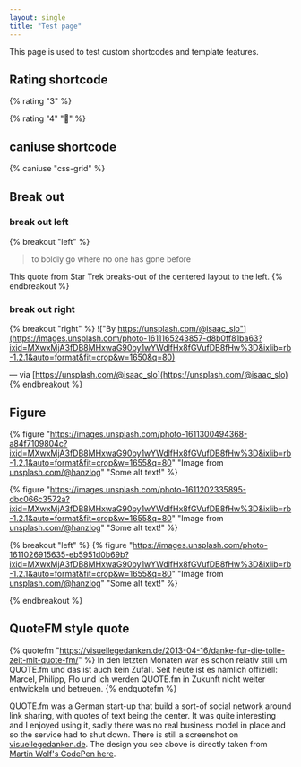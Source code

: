 ```yaml
---
layout: single
title: "Test page"
---
```


This page is used to test custom shortcodes and template features.

## Rating shortcode

{% rating "3" %}

{% rating "4" "🚀" %}

## caniuse shortcode

{% caniuse "css-grid" %}

## Break out

### break out left
{% breakout "left" %}
> to boldly go where no one has gone before

This quote from Star Trek breaks-out of the centered layout to the left.
{% endbreakout %}

### break out right
{% breakout "right" %}
!["By https://unsplash.com/@isaac_slo"](https://images.unsplash.com/photo-1611165243857-d8b0ff81ba63?ixid=MXwxMjA3fDB8MHxwaG90by1wYWdlfHx8fGVufDB8fHw%3D&ixlib=rb-1.2.1&auto=format&fit=crop&w=1650&q=80)

&mdash; via [https://unsplash.com/@isaac_slo](https://unsplash.com/@isaac_slo)
{% endbreakout %}

## Figure

{% figure "https://images.unsplash.com/photo-1611300494368-a84f7109804c?ixid=MXwxMjA3fDB8MHxwaG90by1wYWdlfHx8fGVufDB8fHw%3D&ixlib=rb-1.2.1&auto=format&fit=crop&w=1655&q=80" "Image from [unsplash.com/@hanzlog](https://unsplash.com/@hanzlog)" "Some alt text!" %}


{% figure "https://images.unsplash.com/photo-1611202335895-dbc066c3572a?ixid=MXwxMjA3fDB8MHxwaG90by1wYWdlfHx8fGVufDB8fHw%3D&ixlib=rb-1.2.1&auto=format&fit=crop&w=1655&q=80" "Image from [unsplash.com/@hanzlog](https://unsplash.com/@hanzlog)" "Some alt text!" %}

{% breakout "left" %}
{% figure "https://images.unsplash.com/photo-1611026915635-eb5951d0b69b?ixid=MXwxMjA3fDB8MHxwaG90by1wYWdlfHx8fGVufDB8fHw%3D&ixlib=rb-1.2.1&auto=format&fit=crop&w=1655&q=80" "Image from [unsplash.com/@hanzlog](https://unsplash.com/@hanzlog)" "Some alt text!" %}

{% endbreakout %}

## QuoteFM style quote

{% quotefm "https://visuellegedanken.de/2013-04-16/danke-fur-die-tolle-zeit-mit-quote-fm/" %}
In den letzten Monaten war es schon relativ still um QUOTE.fm und das ist auch kein Zufall. Seit heute ist es nämlich offiziell: Marcel, Philipp, Flo und ich werden QUOTE.fm in Zukunft nicht weiter entwickeln und betreuen.
{% endquotefm %}

QUOTE.fm was a German start-up that build a sort-of social network around link sharing, with quotes of text being the center. It was quite interesting and I enjoyed using it, sadly there was no real business model in place and so the service had to shut down. There is still a screenshot on [visuellegedanken.de](https://visuellegedanken.de/2012-03-08/wir-haben-die-recommendations-optisch-verbessert/). The design you see above is directly taken from [Martin Wolf's CodePen here](https://codepen.io/martinwolf/pen/lkfGJ).